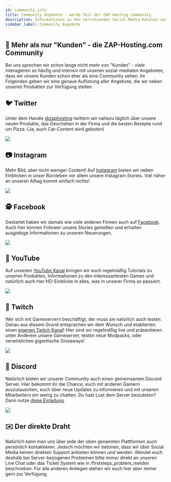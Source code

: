 ```yaml
---
id: community_info
title: Community Angebote - werde Teil der ZAP-Hosting Community
description: Informationen zu den verschienden Social-Media-Kanälen von ZAP-Hosting - ZAP-Hosting.com Dokumentationen
sidebar_label: Community Angebote
---
```


## 🤗 Mehr als nur "Kunden" - die ZAP-Hosting.com Community
Bei uns sprechen wir schon lange nicht mehr von "Kunden" - viele interagieren so häufig und intensiv mit unseren sozial-medialen Angeboten, dass wir unsere Kunden schon eher als eine Community sehen. Im Folgenden geben wir eine genaue Auflistung aller Angebote, die wir neben unseren Produkten zur Verfügung stellen.

## 🐦 Twitter
Unter dem Handle [@zaphosting](https://twitter.com/zaphosting) twittern wir nahezu täglich über unsere neuen Produkte, das Geschehen in der Firma und die besten Rezepte rund um Pizza. (Ja, auch Cat-Content wird geboten)

![](https://screensaver01.zap-hosting.com/index.php/s/ED96cpp2fEbBBxA/preview)

## 📷 Instagram
Mehr Bild, aber nicht weniger Content! Auf [Instagram](https://www.instagram.com/zaphosting/) bieten wir neben Einblicken in unser Büroleben vor allem unsere Instagram Stories. Viel näher an unseren Alltag kommt einfach nichts!

![](https://screensaver01.zap-hosting.com/index.php/s/3NYn8fQP2yiXQrR/preview)

## 🕵 Facebook
Gestartet haben wir damals wie viele anderen Firmen auch auf [Facebook](https://www.facebook.com/zaphosting/). Auch hier können Follower unsere Stories genießen und erhalten ausgiebige Informationen zu unseren Neuerungen.

![](https://screensaver01.zap-hosting.com/index.php/s/t5Y7sq5np7Tadqk/preview)

## 🎥 YouTube
Auf unserem [YouTube Kanal](https://www.youtube.com/user/zaphosting) bringen wir euch regelmäßig Tutorials zu unseren Produkten, Informationen zu den interessantesten Games und natürlich auch hier HD-Einblicke in alles, was in unserer Firma so passiert.

![](https://screensaver01.zap-hosting.com/index.php/s/jTxRinGXrrty82s/preview)

## 🔴 Twitch
Wer sich mit Gameservern beschäftigt, der muss sie natürlich auch testen. Genau aus diesem Grund entsprachen wir dem Wunsch und etablierten einen [eigenen Twitch Kanal](https://www.twitch.tv/zaphostinglive/)! Hier sind wir regelmäßig live und präsentieren unter Anderem unsere Gameserver, testen neue Modpacks, oder verwirklichen gigantische Giveaways!

![](https://screensaver01.zap-hosting.com/index.php/s/Z8XMwn6gDs7w7a6/preview)

## 💬 Discord
Natürlich bieten wir unserer Community auch einen gemeinsamen Discord Server. Hier bekommt ihr die Chance, euch mit anderen Gamern auszutauschen, euch über neue Updates zu informieren und mit unseren Mitarbeitern ein wenig zu chatten. Du hast Lust dem Server beizuteten? Dann nutze [diese Einladung](https://discord.gg/wsNeN2k).

![](https://screensaver01.zap-hosting.com/index.php/s/rc9eqTG3xeZncsg/preview)

## ✉️ Der direkte Draht
Natürlich kann man uns über jede der oben genannten Plattformen auch persönlich kontaktieren. Jedoch möchten wir betonen, dass wir über Social Media keinen direkten Support anbieten können und werden. Wendet euch deshalb bei Server-bezogenen Problemen bitte *immer* direkt an unseren Live Chat oder das Ticket System wie in /firststeps_problem_melden beschrieben. Für alle anderen Anliegen stehen wir euch hier aber immer gern zur Verfügung.

